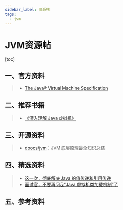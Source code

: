 ```yaml
---
sidebar_label: 资源帖
tags:
  - jvm
---
```


# JVM资源帖

[toc]

## 一、官方资料

> - [The Java® Virtual Machine Specification](https://docs.oracle.com/javase/specs/jvms/se13/html/index.html)

## 二、推荐书籍

> - [《深入理解 Java 虚拟机》](https://item.jd.com/11252778.html)

## 三、开源资料

> - [doocs/jvm](https://github.com/doocs/jvm)：JVM 底层原理最全知识总结

## 四、精选资料

> - [这一次，彻底解决 Java 的值传递和引用传递](https://mp.weixin.qq.com/s?__biz=MzU2MzY3ODI4OA==&mid=2247483796&idx=1&sn=c1885dc01707fc1f73dbcf08e8fb27f4&chksm=fc57dcabcb2055bd0c342eb1bbc265ae0e2cbf89cb9e1df85bf2afe0a643b8d46505e2fc8ac3&mpshare=1&scene=23&srcid=#rd)
> - [面试官，不要再问我“Java 虚拟机类加载机制”了](https://blog.csdn.net/wo541075754/article/details/102768249)

## 五、参考资料
